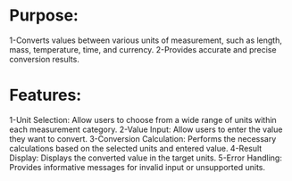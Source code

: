 # Purpose:

1-Converts values between various units of measurement, such as length, mass, temperature, time, and currency.
2-Provides accurate and precise conversion results.

# Features:
1-Unit Selection: Allow users to choose from a wide range of units within each measurement category.
2-Value Input: Allow users to enter the value they want to convert.
3-Conversion Calculation: Performs the necessary calculations based on the selected units and entered value.
4-Result Display: Displays the converted value in the target units.
5-Error Handling: Provides informative messages for invalid input or unsupported units.
